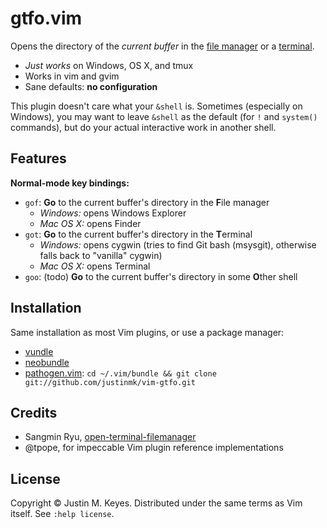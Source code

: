# gtfo.vim

Opens the directory of the *current buffer* in the [file manager](http://en.wikipedia.org/wiki/File_manager#Examples) 
or a [terminal](http://en.wikipedia.org/wiki/Terminal_emulator).

* *Just works* on Windows, OS X, and tmux
* Works in vim and gvim
* Sane defaults: **no configuration**

This plugin doesn't care what your `&shell` is. Sometimes (especially on Windows), 
you may want to leave `&shell` as the default (for `!` and `system()` commands), 
but do your actual interactive work in another shell.

## Features

**Normal-mode key bindings:**
* `gof`: **Go** to the current buffer's directory in the **F**ile manager 
    * *Windows:* opens Windows Explorer
    * *Mac OS X:* opens Finder
* `got`: **Go** to the current buffer's directory in the **T**erminal
    * *Windows:* opens cygwin (tries to find Git bash (msysgit), otherwise falls back to "vanilla" cygwin)
    * *Mac OS X:* opens Terminal
* `goo`: (todo) **Go** to the current buffer's directory in some **O**ther shell

## Installation

Same installation as most Vim plugins, or use a package manager:

* [vundle](https://github.com/Shougo/neobundle.vim)
* [neobundle](https://github.com/gmarik/vundle)
* [pathogen.vim](https://github.com/tpope/vim-pathogen):
  `cd ~/.vim/bundle && git clone git://github.com/justinmk/vim-gtfo.git`

## Credits

* Sangmin Ryu, [open-terminal-filemanager](http://www.vim.org/scripts/script.php?script_id=2896)
* @tpope, for impeccable Vim plugin reference implementations

<!--
## FAQ

> Foo

bar
-->

## License

Copyright © Justin M. Keyes.  Distributed under the same terms as Vim itself.
See `:help license`.

